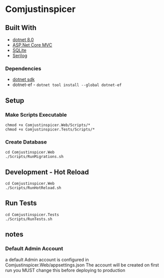 # Comjustinspicer

## Built With
* [dotnet 8.0](https://dotnet.microsoft.com)
* [ASP.Net Core MVC](https://dotnet.microsoft.com/en-us/apps/aspnet)
* [SQLite](https://sqlite.org/)
* [Serilog](https://serilog.net/)

### Dependencies
* [dotnet sdk](https://dotnet.microsoft.com/en-us/download/dotnet/8.0)
* dotnet-ef - ```dotnet tool install --global dotnet-ef```

## Setup

### Make Scripts Executable
```
chmod +x Comjustinspicer.Web/Scripts/*
chmod +x Comjustinspicer.Tests/Scripts/*
```

### Create Database
```
cd Comjustinspicer.Web
./Scripts/RunMigrations.sh
```

## Development - Hot Reload
```
cd Comjustinspicer.Web
./Scripts/RunHotReload.sh
```

## Run Tests
```
cd Comjustinspicer.Tests
./Scripts/RunTests.sh
```

## notes
### Default Admin Account
a default Admin account is configured in Comjustinspicer.Web/appsettings.json
The account will be created on first run
you MUST change this before deploying to production

